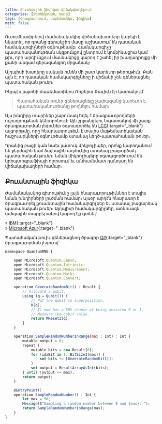 ```yaml
---
title: Քուանտային ֆիզիկան վիճակախաղերում
categories: [Տեխնիկական, Խառը]
tags: [ծրագրաւորում, մաթեմատիկա, ֆիզիկա]
math: false
---
```


Ուսումնասիրելով ժամանակակից վիճակախաղերը կարելի է նկատել, որ դրանց գերակշիռ մասը աշխատում են դասական համակարգիչների օգնութեամբ։ Համակարգիչը պատահականութեան սկզբունքով ընտրում է կոմբինացիա կամ թիւ, որի արդիւնքում մասնակիցը կարող է շահել իր խաղադրոյքը մի քանի անգամ գերազանցող մրցանակ։

Այդպիսի խաղերը սակայն ունեն մի շատ կարեւոր թերութիւն։ Բան այն է, որ դասական համակարգիչները ի վիճակի չեն գեներացնել պատահական թուեր։

Ինչպէս յայտնի մաթեմատիկոս Ռոբերտ Քաւիւն էր կատակում՝

> Պատահական թուեր գեներացնելը չափազանց կարեւոր է, պատահականութեանը թողնելու համար։

Այս խնդիրը տարիներ շարունակ եղել է ծրագրաւորողների ուշադրութեան կենտրոնում։ Այն շրջանցելու նպատակով մի շարք ծրագրաւորման լեզուներ օգտագործել են [LCG](https://en.wikipedia.org/wiki/Linear_congruential_generator){:target="\_blank"} ալգորիթմը, որը հնարաւորութիւն է տալիս մաթեմատիկական հաշուարկների օգնութեամբ ստանալ կեղծ-պատահական թուեր։

Դրանից բացի կան նաեւ յատուկ միկրոչիպեր, որոնք կարողանում են ջերմային կամ ձայնային աղմուկից ստանալ բացարձակ պատահական թուեր։ Նման միկրոչիպերը օգտագործուում են կրիպտոգրաֆիայի ոլորտում եւ անհամեմատ դանդաղ են վիճակախաղերի համար։

## **Քուանտային ֆիզիկա**

Ժամանակակից գիտութիւնը լայն հնարաւորութիւններ է տալիս նման խնդիրների լուծման համար։ Այսօր արդէն հնարաւոր է ծրագրաւորել քուանտային համակարգիչներ եւ ստանալ բացարձակ պատահական թուեր։ Այդպիսի համակարգիչներ, առնուազն ամպային տարբերակով կարող էք գտնել՝

» [IBM](https://www.ibm.com/quantum-computing/){:target="\_blank"}  
» [Microsoft Azur](https://azure.microsoft.com/en-us/services/quantum/){:target="\_blank"}

Պատահական թուիւ գեներացնող ծրագիր [Q#](https://docs.microsoft.com/en-us/learn/modules/qsharp-create-first-quantum-development-kit){:target="\_blank"} ծրագրաւորման լեզուով՝

```js
namespace QuantumRNG {

    open Microsoft.Quantum.Canon;
    open Microsoft.Quantum.Intrinsic;
    open Microsoft.Quantum.Measurement;
    open Microsoft.Quantum.Math;
    open Microsoft.Quantum.Convert;

    operation GenerateRandomBit() : Result {
        // Allocate a qubit.
        using (q = Qubit()) {
            // Put the qubit to superposition.
            H(q);
            // It now has a 50% chance of being measured 0 or 1.
            // Measure the qubit value.
            return MResetZ(q);
        }
    }

    operation SampleRandomNumberInRange(max : Int) : Int {
        mutable output = 0;
        repeat {
            mutable bits = new Result[0];
            for (idxBit in 1..BitSizeI(max)) {
                set bits += [GenerateRandomBit()];
            }
            set output = ResultArrayAsInt(bits);
        } until (output <= max);
        return output;
    }

    @EntryPoint()
    operation SampleRandomNumber() : Int {
        let max = 50;
        Message($"Sampling a random number between 0 and {max}: ");
        return SampleRandomNumberInRange(max);
    }
}
```

